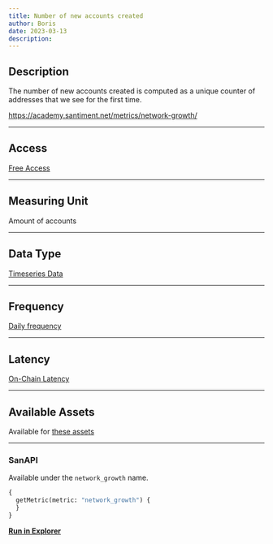 ```yaml
---
title: Number of new accounts created
author: Boris
date: 2023-03-13
description:
---
```


## Description

The number of new accounts created is computed as a unique counter of addresses that we see for the first time.

https://academy.santiment.net/metrics/network-growth/

---

## Access

[Free Access](/metrics/details/access#free-access)

---

## Measuring Unit

Amount of accounts

---

## Data Type

[Timeseries Data](/metrics/details/data-type#timeseries-data)

---

## Frequency

[Daily frequency](/metrics/details/frequency/#daily-frequency)

---

## Latency

[On-Chain Latency](/metrics/details/latency#on-chain-latency)

---

## Available Assets

Available for [these assets](https://api.santiment.net/graphiql?variables=&query=%7B%0A%20%20getMetric(metric%3A%20%22network_growth%22)%20%7B%0A%20%20%20%20metadata%20%7B%0A%20%20%20%20%20%20availableSlugs%0A%20%20%20%20%7D%0A%20%20%7D%0A%7D%0A)

---

### SanAPI

Available under the `network_growth` name.

```graphql
{
  getMetric(metric: "network_growth") {
  }
}
```

[**Run in Explorer**]()
